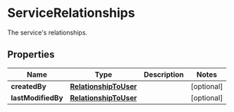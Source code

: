 

# ServiceRelationships

The service's relationships.
## Properties

Name | Type | Description | Notes
------------ | ------------- | ------------- | -------------
**createdBy** | [**RelationshipToUser**](RelationshipToUser.md) |  |  [optional]
**lastModifiedBy** | [**RelationshipToUser**](RelationshipToUser.md) |  |  [optional]



